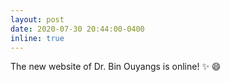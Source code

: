 ```yaml
---
layout: post
date: 2020-07-30 20:44:00-0400
inline: true
---
```


The new website of Dr. Bin Ouyangs is online! :sparkles: :smile:
